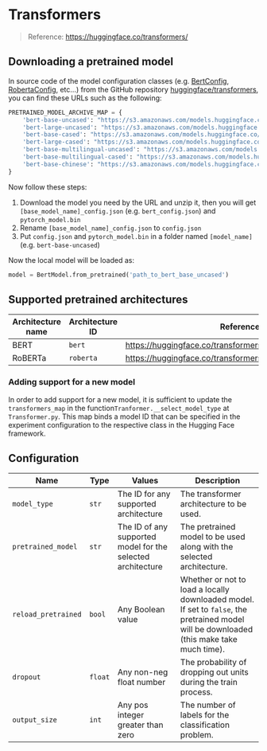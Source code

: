 # Transformers

> Reference: https://huggingface.co/transformers/

## Downloading a pretrained model

In source code of the model configuration classes (e.g. [BertConfig](https://huggingface.co/transformers/_modules/transformers/configuration_bert.html#BertConfig), [RobertaConfig](https://huggingface.co/transformers/_modules/transformers/configuration_roberta.html#RobertaConfig), etc…) from the GitHub repository [huggingface/transformers](https://github.com/huggingface/transformers), you can find these URLs such as the following:

```python
PRETRAINED_MODEL_ARCHIVE_MAP = {
    'bert-base-uncased': "https://s3.amazonaws.com/models.huggingface.co/bert/bert-base-uncased.tar.gz",
    'bert-large-uncased': "https://s3.amazonaws.com/models.huggingface.co/bert/bert-large-uncased.tar.gz",
    'bert-base-cased': "https://s3.amazonaws.com/models.huggingface.co/bert/bert-base-cased.tar.gz",
    'bert-large-cased': "https://s3.amazonaws.com/models.huggingface.co/bert/bert-large-cased.tar.gz",
    'bert-base-multilingual-uncased': "https://s3.amazonaws.com/models.huggingface.co/bert/bert-base-multilingual-uncased.tar.gz",
    'bert-base-multilingual-cased': "https://s3.amazonaws.com/models.huggingface.co/bert/bert-base-multilingual-cased.tar.gz",
    'bert-base-chinese': "https://s3.amazonaws.com/models.huggingface.co/bert/bert-base-chinese.tar.gz",
}
```

Now follow these steps:

1. Download the model you need by the URL and unzip it, then you will get `[base_model_name]_config.json` (e.g. `bert_config.json`) and `pytorch_model.bin`
2. Rename `[base_model_name]_config.json` to `config.json`
3. Put `config.json` and `pytorch_model.bin` in a folder named `[model_name]` (e.g. `bert-base-uncased`)

Now the local model will be loaded as:

```python
model = BertModel.from_pretrained('path_to_bert_base_uncased')
```

## Supported pretrained architectures

| Architecture name | Architecture ID | Reference                                                  | Pretrained models                                            |
| ----------------- | --------------- | ---------------------------------------------------------- | ------------------------------------------------------------ |
| BERT              | `bert`          | https://huggingface.co/transformers/model_doc/bert.html    | https://huggingface.co/transformers/_modules/transformers/configuration_bert.html#BertConfig |
| RoBERTa           | `roberta`       | https://huggingface.co/transformers/model_doc/roberta.html | https://huggingface.co/transformers/_modules/transformers/configuration_roberta.html#RobertaConfig |

### Adding support for a new model

In order to add support for a new model, it is sufficient to update the `transformers_map` in the function`Tranformer.__select_model_type` at `Transformer.py`.  This map binds a model ID that can be specified in the experiment configuration to the respective class in the Hugging Face framework. 

## Configuration

| Name                           | Type    | Values                                                      | Description                                                  |
| ------------------------------ | ------- | ----------------------------------------------------------- | ------------------------------------------------------------ |
| `model_type`     | `str`   | The ID for any supported architecture                       | The transformer architecture to be used.                     |
| `pretrained_model`            | `str`   | The ID of any supported model for the selected architecture | The pretrained model to be used along with the selected architecture. |
| `reload_pretrained` | `bool`  | Any Boolean value                                           | Whether or not to load a locally downloaded model. If set to `false`, the pretrained model will be downloaded (this make take much time). |
| `dropout`                      | `float` | Any non-neg float number                               | The probability of dropping out units during the train process. |
| `output_size`                  | `int`   | Any pos integer greater than zero                      | The number of labels for the classification problem.         |